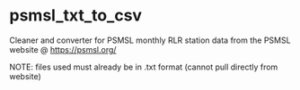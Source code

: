 # psmsl_txt_to_csv
Cleaner and converter for PSMSL monthly RLR station data from the PSMSL website @ https://psmsl.org/ 

NOTE: files used must already be in .txt format (cannot pull directly from website)

